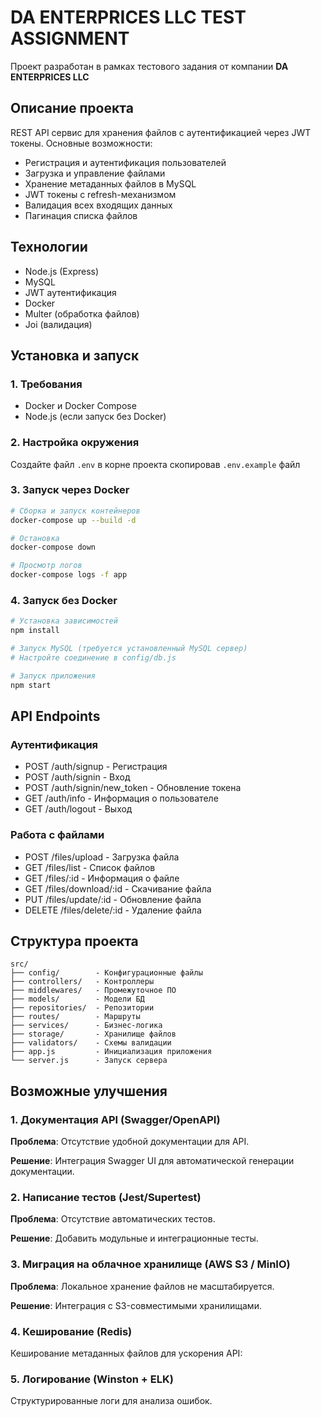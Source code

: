 # DA ENTERPRICES LLC TEST ASSIGNMENT

Проект разработан в рамках тестового задания от компании **DA ENTERPRICES LLC**

## Описание проекта

REST API сервис для хранения файлов с аутентификацией через JWT токены. Основные возможности:

- Регистрация и аутентификация пользователей
- Загрузка и управление файлами
- Хранение метаданных файлов в MySQL
- JWT токены с refresh-механизмом
- Валидация всех входящих данных
- Пагинация списка файлов

## Технологии

- Node.js (Express)
- MySQL
- JWT аутентификация
- Docker
- Multer (обработка файлов)
- Joi (валидация)

## Установка и запуск

### 1. Требования

- Docker и Docker Compose
- Node.js (если запуск без Docker)

### 2. Настройка окружения

Создайте файл `.env` в корне проекта скопировав `.env.example` файл

### 3. Запуск через Docker

```bash
# Сборка и запуск контейнеров
docker-compose up --build -d

# Остановка
docker-compose down

# Просмотр логов
docker-compose logs -f app
```

### 4. Запуск без Docker

```bash
# Установка зависимостей
npm install

# Запуск MySQL (требуется установленный MySQL сервер)
# Настройте соединение в config/db.js

# Запуск приложения
npm start
```

## API Endpoints

### Аутентификация

- POST /auth/signup - Регистрация
- POST /auth/signin - Вход
- POST /auth/signin/new_token - Обновление токена
- GET /auth/info - Информация о пользователе
- GET /auth/logout - Выход

### Работа с файлами

- POST /files/upload - Загрузка файла
- GET /files/list - Список файлов
- GET /files/:id - Информация о файле
- GET /files/download/:id - Скачивание файла
- PUT /files/update/:id - Обновление файла
- DELETE /files/delete/:id - Удаление файла

## Структура проекта

```
src/
├── config/        - Конфигурационные файлы
├── controllers/   - Контроллеры
├── middlewares/   - Промежуточное ПО
├── models/        - Модели БД
├── repositories/  - Репозитории
├── routes/        - Маршруты
├── services/      - Бизнес-логика
├── storage/       - Хранилище файлов
├── validators/    - Схемы валидации
├── app.js         - Инициализация приложения
└── server.js      - Запуск сервера
```

## Возможные улучшения

### 1. Документация API (Swagger/OpenAPI)

**Проблема**: Отсутствие удобной документации для API.

**Решение**: Интеграция Swagger UI для автоматической генерации документации.

### 2. Написание тестов (Jest/Supertest)

**Проблема**: Отсутствие автоматических тестов.

**Решение**: Добавить модульные и интеграционные тесты.

### 3. Миграция на облачное хранилище (AWS S3 / MinIO)

**Проблема**: Локальное хранение файлов не масштабируется.

**Решение**: Интеграция с S3-совместимыми хранилищами.

### 4. Кеширование (Redis)

Кеширование метаданных файлов для ускорения API:

### 5. Логирование (Winston + ELK)

Структурированные логи для анализа ошибок.

